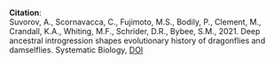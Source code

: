 
**Citation**:    
Suvorov, A., Scornavacca, C., Fujimoto, M.S., Bodily, P., Clement, M., Crandall, K.A., Whiting, M.F., Schrider, D.R., Bybee, S.M., 2021. Deep ancestral introgression shapes evolutionary history of dragonflies and damselflies. Systematic Biology, [DOI](https://doi.org/10.1093/sysbio/syab063)  
